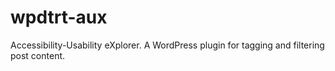 # wpdtrt-aux
Accessibility-Usability eXplorer. A WordPress plugin for tagging and filtering post content.

